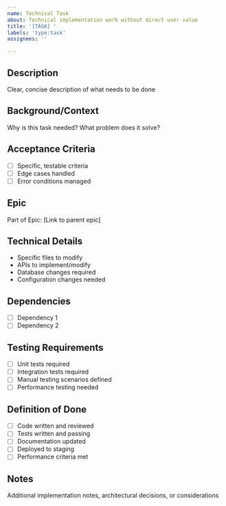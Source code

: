 ```yaml
---
name: Technical Task
about: Technical implementation work without direct user value
title: '[TASK] '
labels: 'type:task'
assignees: ''

---
```


## Description
Clear, concise description of what needs to be done

## Background/Context
Why is this task needed? What problem does it solve?

## Acceptance Criteria
- [ ] Specific, testable criteria
- [ ] Edge cases handled
- [ ] Error conditions managed

## Epic
Part of Epic: [Link to parent epic]

## Technical Details
- Specific files to modify
- APIs to implement/modify
- Database changes required
- Configuration changes needed

## Dependencies
- [ ] Dependency 1
- [ ] Dependency 2

## Testing Requirements
- [ ] Unit tests required
- [ ] Integration tests required
- [ ] Manual testing scenarios defined
- [ ] Performance testing needed

## Definition of Done
- [ ] Code written and reviewed
- [ ] Tests written and passing
- [ ] Documentation updated
- [ ] Deployed to staging
- [ ] Performance criteria met

## Notes
Additional implementation notes, architectural decisions, or considerations